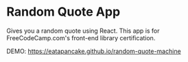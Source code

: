 # Random Quote App

Gives you a random quote using React. This app is for FreeCodeCamp.com's front-end library certification.

DEMO: https://eatapancake.github.io/random-quote-machine
